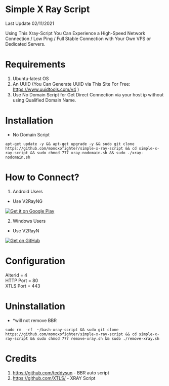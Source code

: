 # Simple X Ray Script

Last Update 02/11/2021

Using This Xray-Script You Can Experience a High-Speed Network Connection / Low Ping / Full Stable Connection with Your Own VPS or Dedicated Servers.

# Requirements

01. Ubuntu-latest OS
02. An UUID (You Can Generate UUID via This Site For Free: https://www.uuidtools.com/v4 )
03. Use No Domain Script for Get Direct Connection via your host ip without using Qualified Domain Name.

# Installation 

- No Domain Script

```
apt-get update -y && apt-get upgrade -y && sudo git clone https://github.com/monoxofighter/simple-x-ray-script && cd simple-x-ray-script && sudo chmod 777 xray-nodomain.sh && sudo ./xray-nodomain.sh
```
# How to Connect?

01. Android Users 
- Use V2RayNG 

<a href='https://play.google.com/store/apps/details?id=com.v2ray.ang&hl=en_US&gl=US&pcampaignid=pcampaignidMKT-Other-global-all-co-prtnr-py-PartBadge-Mar2515-1'><img alt='Get it on Google Play' src='https://play.google.com/intl/en_us/badges/static/images/badges/en_badge_web_generic.png'/></a>

02. Windows Users 
- Use V2RayN

<a href='https://github.com/2dust/v2rayN'><img alt='Get on GitHub' src='https://raw.githubusercontent.com/flocke/andOTP/master/assets/badges/get-it-on-github.png'/></a>

# Configuration

<p>Alterid = 4<br>
HTTP Port = 80<br>
XTLS Port = 443</p>

# Uninstallation
- *will not remove BBR

```
sudo rm  -rf  ~/bash-xray-script && sudo git clone https://github.com/monoxofighter/simple-x-ray-script && cd simple-x-ray-script && sudo chmod 777 remove-xray.sh && sudo ./remove-xray.sh
```
# Credits

1. https://github.com/teddysun - BBR auto script
2. https://github.com/XTLS/ - XRAY Script

